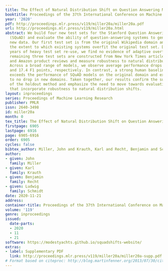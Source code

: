 ```yaml
---
title: The Effect of Natural Distribution Shift on Question Answering Models
booktitle: Proceedings of the 37th International Conference on Machine Learning
year: '2020'
pdf: http://proceedings.mlr.press/v119/miller20a/miller20a.pdf
url: http://proceedings.mlr.press/v119/miller20a.html
abstract: We build four new test sets for the Stanford Question Answering Dataset
  (SQuAD) and evaluate the ability of question-answering systems to generalize to
  new data. Our first test set is from the original Wikipedia domain and measures
  the extent to which existing systems overfit the original test set. Despite several
  years of heavy test set re-use, we find no evidence of adaptive overfitting. The
  remaining three test sets are constructed from New York Times articles, Reddit posts,
  and Amazon product reviews and measure robustness to natural distribution shifts.
  Across a broad range of models, we observe average performance drops of 3.8, 14.0,
  and 17.4 F1 points, respectively. In contrast, a strong human baseline matches or
  exceeds the performance of SQuAD models on the original domain and exhibits little
  to no drop in new domains. Taken together, our results confirm the surprising resilience
  of the holdout method and emphasize the need to move towards evaluation metrics
  that incorporate robustness to natural distribution shifts.
layout: inproceedings
series: Proceedings of Machine Learning Research
publisher: PMLR
issn: 2640-3498
id: miller20a
month: 0
tex_title: The Effect of Natural Distribution Shift on Question Answering Models
firstpage: 6905
lastpage: 6916
page: 6905-6916
order: 6905
cycles: false
bibtex_author: Miller, John and Krauth, Karl and Recht, Benjamin and Schmidt, Ludwig
author:
- given: John
  family: Miller
- given: Karl
  family: Krauth
- given: Benjamin
  family: Recht
- given: Ludwig
  family: Schmidt
date: 2020-11-21
address: 
container-title: Proceedings of the 37th International Conference on Machine Learning
volume: '119'
genre: inproceedings
issued:
  date-parts:
  - 2020
  - 11
  - 21
software: https://modestyachts.github.io/squadshifts-website/
extras:
- label: Supplementary PDF
  link: http://proceedings.mlr.press/v119/miller20a/miller20a-supp.pdf
# Format based on citeproc: http://blog.martinfenner.org/2013/07/30/citeproc-yaml-for-bibliographies/
---
```

